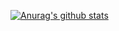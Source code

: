 [![Anurag's github stats](https://github-readme-stats.vercel.app/api?username=hanchuangkudu666)](https://github.com/anuraghazra/github-readme-stats)
